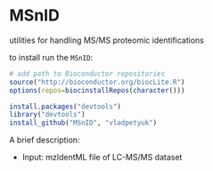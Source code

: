 MSnID
=====

utilities for handling MS/MS proteomic identifications

to install run the `MSnID`:

```r
# add path to Bioconductor repositories
source("http://bioconductor.org/biocLite.R")
options(repos=biocinstallRepos(character()))

install.packages("devtools")
library("devtools")
install_github("MSnID", "vladpetyuk")
```

A brief description:
* Input: mzIdentML file of LC-MS/MS dataset
